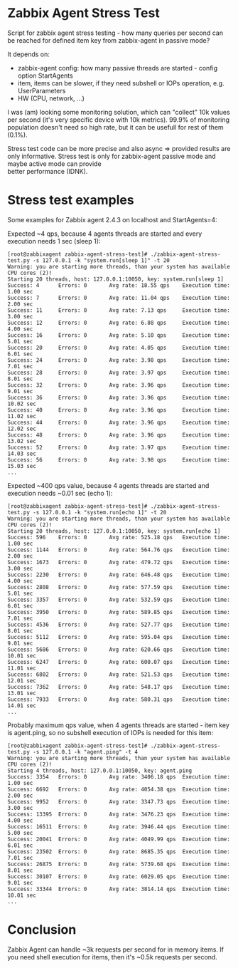 Zabbix Agent Stress Test
========================

Script for zabbix agent stress testing - how many queries per second can 
be reached for defined item key from zabbix-agent in passive mode?

It depends on:
* zabbix-agent config: how many passive threads are started - config option StartAgents
* item, items can be slower, if they need subshell or IOPs operation, e.g. UserParameters
* HW (CPU, network, ...)
 
I was (am) looking some monitoring solution, which can "collect" 10k values per second 
(it's very specific device with 10k metrics). 99.9% of monitoring population doesn't need so 
high rate, but it can be usefull for rest of them (0.1%).
 
Stress test code can be more precise and also async => provided results are only informative. 
Stress test is only for zabbix-agent passive mode and maybe active mode can provide  
better performance (IDNK).   

# Stress test examples

Some examples for Zabbix agent 2.4.3 on localhost and StartAgents=4:

Expected ~4 qps, because 4 agents threads are started and every execution needs 1 sec (sleep 1):

    [root@zabbixagent zabbix-agent-stress-test]# ./zabbix-agent-stress-test.py -s 127.0.0.1 -k "system.run[sleep 1]" -t 20
    Warning: you are starting more threads, than your system has available CPU cores (2)!
    Starting 20 threads, host: 127.0.0.1:10050, key: system.run[sleep 1]
    Success: 4      Errors: 0       Avg rate: 18.55 qps    Execution time: 1.00 sec
    Success: 7      Errors: 0       Avg rate: 11.04 qps    Execution time: 2.00 sec
    Success: 11     Errors: 0       Avg rate: 7.13 qps     Execution time: 3.00 sec
    Success: 12     Errors: 0       Avg rate: 6.88 qps     Execution time: 4.00 sec
    Success: 16     Errors: 0       Avg rate: 5.10 qps     Execution time: 5.01 sec
    Success: 20     Errors: 0       Avg rate: 4.05 qps     Execution time: 6.01 sec
    Success: 24     Errors: 0       Avg rate: 3.98 qps     Execution time: 7.01 sec
    Success: 28     Errors: 0       Avg rate: 3.97 qps     Execution time: 8.01 sec
    Success: 32     Errors: 0       Avg rate: 3.96 qps     Execution time: 9.01 sec
    Success: 36     Errors: 0       Avg rate: 3.96 qps     Execution time: 10.02 sec
    Success: 40     Errors: 0       Avg rate: 3.96 qps     Execution time: 11.02 sec
    Success: 44     Errors: 0       Avg rate: 3.96 qps     Execution time: 12.02 sec
    Success: 48     Errors: 0       Avg rate: 3.96 qps     Execution time: 13.02 sec
    Success: 52     Errors: 0       Avg rate: 3.97 qps     Execution time: 14.03 sec
    Success: 56     Errors: 0       Avg rate: 3.98 qps     Execution time: 15.03 sec
    ...
    
Expected ~400 qps value, because 4 agents threads are started and execution needs ~0.01 sec (echo 1):

    [root@zabbixagent zabbix-agent-stress-test]# ./zabbix-agent-stress-test.py -s 127.0.0.1 -k "system.run[echo 1]" -t 20
    Warning: you are starting more threads, than your system has available CPU cores (2)!
    Starting 20 threads, host: 127.0.0.1:10050, key: system.run[echo 1]
    Success: 596    Errors: 0       Avg rate: 525.18 qps   Execution time: 1.00 sec
    Success: 1144   Errors: 0       Avg rate: 564.76 qps   Execution time: 2.00 sec
    Success: 1673   Errors: 0       Avg rate: 479.72 qps   Execution time: 3.00 sec
    Success: 2230   Errors: 0       Avg rate: 646.48 qps   Execution time: 4.00 sec
    Success: 2808   Errors: 0       Avg rate: 577.59 qps   Execution time: 5.01 sec
    Success: 3357   Errors: 0       Avg rate: 532.59 qps   Execution time: 6.01 sec
    Success: 3950   Errors: 0       Avg rate: 589.85 qps   Execution time: 7.01 sec
    Success: 4536   Errors: 0       Avg rate: 527.77 qps   Execution time: 8.01 sec
    Success: 5112   Errors: 0       Avg rate: 595.04 qps   Execution time: 9.01 sec
    Success: 5686   Errors: 0       Avg rate: 620.66 qps   Execution time: 10.01 sec
    Success: 6247   Errors: 0       Avg rate: 600.07 qps   Execution time: 11.01 sec
    Success: 6802   Errors: 0       Avg rate: 521.53 qps   Execution time: 12.01 sec
    Success: 7362   Errors: 0       Avg rate: 548.17 qps   Execution time: 13.01 sec
    Success: 7933   Errors: 0       Avg rate: 580.31 qps   Execution time: 14.01 sec
    ...

Probably maximum qps value, when 4 agents threads are started - item key is agent.ping, so no subshell 
execution of IOPs is needed for this item:
    
    [root@zabbixagent zabbix-agent-stress-test]# ./zabbix-agent-stress-test.py -s 127.0.0.1 -k "agent.ping" -t 4
    Warning: you are starting more threads, than your system has available CPU cores (2)!
    Starting 4 threads, host: 127.0.0.1:10050, key: agent.ping
    Success: 3354   Errors: 0       Avg rate: 3406.18 qps  Execution time: 1.00 sec
    Success: 6692   Errors: 0       Avg rate: 4054.38 qps  Execution time: 2.00 sec
    Success: 9952   Errors: 0       Avg rate: 3347.73 qps  Execution time: 3.00 sec
    Success: 13395  Errors: 0       Avg rate: 3476.23 qps  Execution time: 4.00 sec
    Success: 16511  Errors: 0       Avg rate: 3946.44 qps  Execution time: 5.00 sec
    Success: 20041  Errors: 0       Avg rate: 4049.99 qps  Execution time: 6.01 sec
    Success: 23502  Errors: 0       Avg rate: 8685.35 qps  Execution time: 7.01 sec
    Success: 26875  Errors: 0       Avg rate: 5739.68 qps  Execution time: 8.01 sec
    Success: 30107  Errors: 0       Avg rate: 6029.05 qps  Execution time: 9.01 sec
    Success: 33344  Errors: 0       Avg rate: 3814.14 qps  Execution time: 10.01 sec
    ...
    
# Conclusion  
    
Zabbix Agent can handle ~3k requests per second for in memory items.
If you need shell execution for items, then it's ~0.5k requests per second.
    
    
    

 